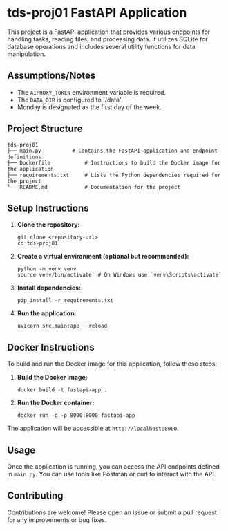# tds-proj01 FastAPI Application

This project is a FastAPI application that provides various endpoints for handling tasks, reading files, and processing data. It utilizes SQLite for database operations and includes several utility functions for data manipulation.

## Assumptions/Notes

- The `AIPROXY_TOKEN` environment variable is required.
- The `DATA_DIR` is configured to '/data'.
- Monday is designated as the first day of the week.

## Project Structure

```
tds-proj01
├── main.py          # Contains the FastAPI application and endpoint definitions
├── Dockerfile           # Instructions to build the Docker image for the application
├── requirements.txt     # Lists the Python dependencies required for the project
└── README.md            # Documentation for the project
```

## Setup Instructions

1. **Clone the repository:**
   ```
   git clone <repository-url>
   cd tds-proj01
   ```

2. **Create a virtual environment (optional but recommended):**
   ```
   python -m venv venv
   source venv/bin/activate  # On Windows use `venv\Scripts\activate`
   ```

3. **Install dependencies:**
   ```
   pip install -r requirements.txt
   ```

4. **Run the application:**
   ```
   uvicorn src.main:app --reload
   ```

## Docker Instructions

To build and run the Docker image for this application, follow these steps:

1. **Build the Docker image:**
   ```
   docker build -t fastapi-app .
   ```

2. **Run the Docker container:**
   ```
   docker run -d -p 8000:8000 fastapi-app
   ```

The application will be accessible at `http://localhost:8000`.

## Usage

Once the application is running, you can access the API endpoints defined in `main.py`. You can use tools like Postman or curl to interact with the API.

## Contributing

Contributions are welcome! Please open an issue or submit a pull request for any improvements or bug fixes.